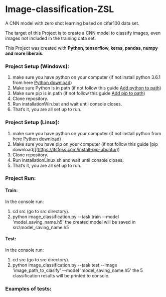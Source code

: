 # Image-classification-ZSL

A CNN model with zero shot learning based on cifar100 data set.

The target of this Project is to create a CNN model to classify images, even images not included in the training data set. 

This Project was created with <b> Python, tensorflow, keras, pandas, numpy and more liberais</b>. 

### Project Setup (Windows):

1. make sure you have python on your computer (if not install python 3.6.1 from here [Python download](https://www.python.org/downloads/windows/))
2. Make sure Python is in path (if not follow this guide [Add python to path](https://datatofish.com/add-python-to-windows-path/))
3. Make sure pip is in path (if not follow this guide [Add pip to path](https://appuals.com/fix-pip-is-not-recognized-as-an-internal-or-external-command/))
5. Clone repository.
6. Run installationWin.bat and wait until console closes.
7. That’s it, you are all set up to run.

### Project Setup (Linux):

1. make sure you have python on your computer (if not install python from here [Python download](https://docs.python-guide.org/starting/install3/linux/))
3. Make sure you have pip on your computer (if not follow this guide [pip download]](https://itsfoss.com/install-pip-ubuntu/))
5. Clone repository.
6. Run installationLinux.sh and wait until console closes.
7. That’s it, you are all set up to run.

### Project Run:

#### Train:
In the console run:
1. cd src (go to src directory).
2. python image_classification.py --task train --model 'model_saving_name.h5'
the created model will be saved in src\model_saving_name.h5

#### Test:
In the console run:
1. cd src (go to src directory).
2. python image_classification.py --task test --image 'image_path_to_clasify' --model 'model_saving_name.h5'
the 5 classification results will be printed to console.

### Examples of tests:



